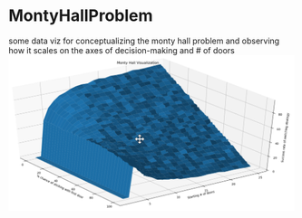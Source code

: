 # MontyHallProblem
some data viz for conceptualizing the monty hall problem and observing how it scales on the axes of decision-making and # of doors
![result](https://raw.githubusercontent.com/sohdas/MontyHallProblem/master/img1.png)
